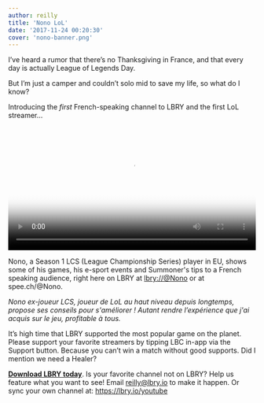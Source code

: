 ```yaml
---
author: reilly
title: 'Nono LoL'
date: '2017-11-24 00:20:30'
cover: 'nono-banner.png'
---
```

I’ve heard a rumor that there’s no Thanksgiving in France, and that every day is actually League of Legends Day.

But I’m just a camper and couldn’t solo mid to save my life, so what do I know?

Introducing the *first* French-speaking channel to LBRY and the first LoL streamer…

<video width="100%" controls poster="http://berk.ninja/thumbnails/uyo8s7hE9xY" src="https://spee.ch/9ac8454a292304d8b6e2309fc6698b354a436cc6/nono-adc-master-best-of-1.mp4"/></video>

Nono, a Season 1 LCS (League Championship Series) player in EU, shows some of his games, his e-sport events and Summoner's tips to a French speaking audience, right here on LBRY at [lbry://@Nono](https://open.lbry.io/%40Nono) or at spee.ch/@Nono.

*Nono ex-joueur LCS, joueur de LoL au haut niveau depuis longtemps, propose ses conseils pour s'améliorer ! Autant rendre l’expérience que j'ai acquis sur le jeu, profitable à tous.*

It’s high time that LBRY supported the most popular game on the planet. Please support your favorite streamers by tipping LBC in-app via the Support button. Because you can’t win a match without good supports. Did I mention we need a Healer?

**[Download LBRY today](https://lbry.io/get)**. Is your favorite channel not on LBRY? Help us feature what you want to see! Email reilly@lbry.io to make it happen. Or sync your own channel at: https://lbry.io/youtube
